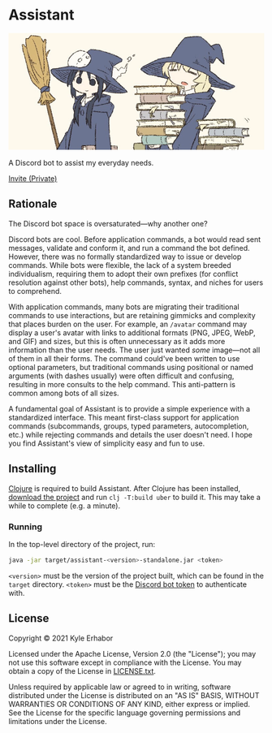 # Assistant

![Banner](./banner.png)

A Discord bot to assist my everyday needs.

[Invite (Private)](https://discord.com/api/oauth2/authorize?client_id=856158596344709130&permissions=8192&scope=applications.commands%20bot)

## Rationale

The Discord bot space is oversaturated—why another one?

Discord bots are cool. Before application commands, a bot would read sent messages, validate and conform it, and run a
command the bot defined. However, there was no formally standardized way to issue or develop commands. While bots were
flexible, the lack of a system breeded individualism, requiring them to adopt their own prefixes (for conflict
resolution against other bots), help commands, syntax, and niches for users to comprehend.

With application commands, many bots are migrating their traditional commands to use interactions, but are
retaining gimmicks and complexity that places burden on the user. For example, an `/avatar` command may display a 
user's avatar with links to additional formats (PNG, JPEG, WebP, and GIF) and sizes, but this is often unnecessary as 
it adds more information than the user needs. The user just wanted *some* image—not all of them in all their forms. The 
command could've been written to use optional parameters, but traditional commands using positional or named arguments 
(with dashes usually) were often difficult and confusing, resulting in more consults to the help command. This
anti-pattern is common among bots of all sizes.

A fundamental goal of Assistant is to provide a simple experience with a standardized interface. This meant first-class
support for application commands (subcommands, groups, typed parameters, autocompletion, etc.) while rejecting commands
and details the user doesn't need. I hope you find Assistant's view of simplicity easy and fun to use.

## Installing

[Clojure](https://clojure.org/guides/getting_started) is required to build Assistant. After Clojure has been installed,
[download the project](https://github.com/KyleErhabor/assistant/releases/latest) and run `clj -T:build uber` to build
it. This may take a while to complete (e.g. a minute).

### Running

In the top-level directory of the project, run:
```sh
java -jar target/assistant-<version>-standalone.jar <token>
```

`<version>` must be the version of the project built, which can be found in the `target` directory. `<token>` must be
the [Discord bot token](https://discord.com/developers/applications) to authenticate with.

## License

Copyright © 2021 Kyle Erhabor

Licensed under the Apache License, Version 2.0 (the "License"); you may not use this software except in compliance with
the License. You may obtain a copy of the License in [LICENSE.txt](./LICENSE.txt).

Unless required by applicable law or agreed to in writing, software distributed under the License is distributed on an
"AS IS" BASIS, WITHOUT WARRANTIES OR CONDITIONS OF ANY KIND, either express or implied. See the License for the specific
language governing permissions and limitations under the License.
